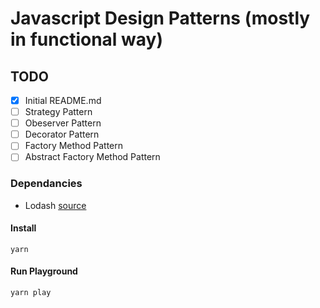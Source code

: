# Javascript Design Patterns (mostly in functional way)

## TODO

- [x] Initial README.md
- [ ] Strategy Pattern
- [ ] Obeserver Pattern
- [ ] Decorator Pattern
- [ ] Factory Method Pattern
- [ ] Abstract Factory Method Pattern

### Dependancies

- Lodash [source](https://github.com/lodash/lodash)

#### Install

```shell
yarn
```

#### Run Playground

```shell
yarn play
```
